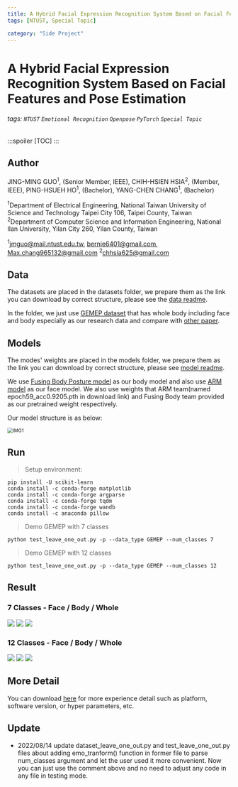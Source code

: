 ```yaml
---
title: A Hybrid Facial Expression Recognition System Based on Facial Features and Pose Estimation
tags: [NTUST, Special Topic]

category: "Side Project"
---
```


# A Hybrid Facial Expression Recognition System Based on Facial Features and Pose Estimation
<!-- more -->
###### tags: `NTUST` `Emotional Recognition` `Openpose` `PyTorch` `Special Topic`
:::spoiler
[TOC]
:::

## Author
JING-MING GUO<sup>1</sup>, (Senior Member, IEEE), CHIH-HSIEN HSIA<sup>2</sup>,  (Member, IEEE), PING-HSUEH HO<sup>1</sup>, (Bachelor), YANG-CHEN CHANG<sup>1</sup>, (Bachelor)

<sup>1</sup>Department of Electrical Engineering, National Taiwan University of Science and Technology
Taipei City 106, Taipei County, Taiwan
<sup>2</sup>Department of Computer Science and Information Engineering, National Ilan University, Yilan City 260, Yilan County, Taiwan

<sup>1</sup>jmguo@mail.ntust.edu.tw, bernie6401@gmail.com, Max.chang965132@gmail.com
<sup>2</sup>chhsia625@gmail.com

## Data
The datasets are placed in the datasets folder, we prepare them as the link you can download by correct structure, please see the [data readme](datasets/README.txt).

In the folder, we just use [GEMEP dataset](https://www.unige.ch/cisa/gemep) that has whole body including face and body especially as our research data and compare with [other paper](https://ieeexplore.ieee.org/abstract/document/8769871).

## Models
The modes' weights are placed in the models folder, we prepare them as the link you can download by correct structure, please see [model readme](models/README.txt).

We use [Fusing Body Posture model](https://github.com/filby89/body-face-emotion-recognition) as our body model and also use [ARM model](https://github.com/JiaweiShiCV/Amend-Representation-Module) as our face model. We also use  weights that ARM team(named epoch59_acc0.9205.pth in download link) and Fusing Body team provided as our pretrained weight respectively.

Our model structure is as below:

<img src="./models/model_structure.png" alt="IMG1" style="zoom:75%;" />

## Run
> Setup environment:

```
pip install -U scikit-learn
conda install -c conda-forge matplotlib
conda install -c conda-forge argparse
conda install -c conda-forge tqdm
conda install -c conda-forge wandb
conda install -c anaconda pillow
```

> Demo GEMEP with 7 classes
```
python test_leave_one_out.py -p --data_type GEMEP --num_classes 7
```
> Demo GEMEP with 12 classes
```
python test_leave_one_out.py -p --data_type GEMEP --num_classes 12
```

## Result

### 7 Classes - Face / Body / Whole
<img src="./Confusion_matrix/GEMEP_Face7_acc0.66.png"/>
<img src="./Confusion_matrix/GEMEP_Body7_acc0.5833.png"/>
<img src="./Confusion_matrix/GEMEP_Whole7_acc0.6734.png"/>

### 12 Classes - Face / Body / Whole
<img src="./Confusion_matrix/GEMEP_Face12_acc0.5083.png"/>
<img src="./Confusion_matrix/GEMEP_Body12_acc0.525.png"/>
<img src="./Confusion_matrix/GEMEP_Whole12_acc0.6083.png"/>

## More Detail
You can download [here](./A_Hybrid_Facial_Expression_Recognition_System_Based_on_Facial_Features_and_Pose_Estimation.pdf) for more experience detail such as platform, software version, or hyper parameters, etc.


## Update
* 2022/08/14 update dataset_leave_one_out.py and test_leave_one_out.py files about adding emo_tranform() function in former file to parse num_classes argument and let the user used it more convenient. Now you can just use the comment above and no need to adjust any code in any file in testing mode.